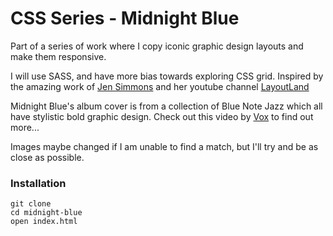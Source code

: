 # CSS Series - Midnight Blue

Part of a series of work where I copy iconic graphic design layouts and make them responsive.

I will use SASS, and have more bias towards exploring CSS grid. Inspired by the amazing work of [Jen Simmons](http://jensimmons.com/) and her youtube channel [LayoutLand](https://www.youtube.com/channel/UC7TizprGknbDalbHplROtag)

Midnight Blue's album cover is from a collection of Blue Note Jazz which all have stylistic bold graphic design. Check out this video by [Vox](https://youtu.be/KNgA7dDs90E) to find out more...

Images maybe changed if I am unable to find a match, but I'll try and be as close as possible.

### Installation

```
git clone 
cd midnight-blue
open index.html
```
